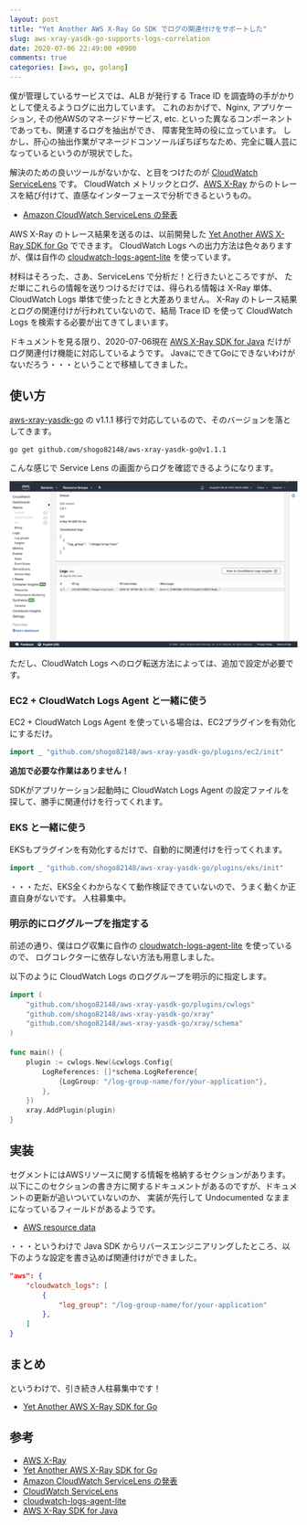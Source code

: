```yaml
---
layout: post
title: "Yet Another AWS X-Ray Go SDK でログの関連付けをサポートした"
slug: aws-xray-yasdk-go-supports-logs-correlation
date: 2020-07-06 22:49:00 +0900
comments: true
categories: [aws, go, golang]
---
```


僕が管理しているサービスでは、ALB が発行する Trace ID を調査時の手がかりとして使えるようログに出力しています。
これのおかげで、Nginx, アプリケーション, その他AWSのマネージドサービス, etc. といった異なるコンポーネントであっても、関連するログを抽出ができ、
障害発生時の役に立っています。
しかし、肝心の抽出作業がマネージドコンソールぽちぽちなため、完全に職人芸になっているというのが現状でした。

解決のための良いツールがないかな、と目をつけたのが [CloudWatch ServiceLens](https://docs.aws.amazon.com/AmazonCloudWatch/latest/monitoring/ServiceLens.html) です。
CloudWatch メトリックとログ、[AWS X-Ray](https://aws.amazon.com/jp/xray/) からのトレースを結び付けて、直感なインターフェースで分析できるというもの。

- [Amazon CloudWatch ServiceLens の発表](https://aws.amazon.com/jp/about-aws/whats-new/2019/11/announcing-amazon-cloudwatch-servicelens/)

AWS X-Ray のトレース結果を送るのは、以前開発した [Yet Another AWS X-Ray SDK for Go](https://shogo82148.github.io/blog/2020/03/30/aws-xray-yasdk-go/) でできます。
CloudWatch Logs への出力方法は色々ありますが、僕は自作の [cloudwatch-logs-agent-lite](https://github.com/shogo82148/cloudwatch-logs-agent-lite) を使っています。

材料はそろった、さあ、ServiceLens で分析だ！と行きたいところですが、
ただ単にこれらの情報を送りつけるだけでは、得られる情報は X-Ray 単体、CloudWatch Logs 単体で使ったときと大差ありません。
X-Ray のトレース結果とログの関連付けが行われていないので、結局 Trace ID を使って CloudWatch Logs を検索する必要が出てきてしまいます。

ドキュメントを見る限り、2020-07-06現在 [AWS X-Ray SDK for Java](https://github.com/aws/aws-xray-sdk-java) だけがログ関連付け機能に対応しているようです。
JavaにできてGoにできないわけがないだろう・・・ということで移植してきました。


## 使い方

[aws-xray-yasdk-go](https://github.com/shogo82148/aws-xray-yasdk-go) の v1.1.1 移行で対応しているので、そのバージョンを落としてきます。

```
go get github.com/shogo82148/aws-xray-yasdk-go@v1.1.1
```

こんな感じで Service Lens の画面からログを確認できるようになります。

![CloudWatch Service Lens](/images/2020-07-06-service-lens.png)

ただし、CloudWatch Logs へのログ転送方法によっては、追加で設定が必要です。

### EC2 + CloudWatch Logs Agent と一緒に使う

EC2 + CloudWatch Logs Agent を使っている場合は、EC2プラグインを有効化にするだけ。

```go
import _ "github.com/shogo82148/aws-xray-yasdk-go/plugins/ec2/init"
```

**追加で必要な作業はありません！**

SDKがアプリケーション起動時に CloudWatch Logs Agent の設定ファイルを探して、勝手に関連付けを行ってくれます。

### EKS と一緒に使う

EKSもプラグインを有効化するだけで、自動的に関連付けを行ってくれます。

```go
import _ "github.com/shogo82148/aws-xray-yasdk-go/plugins/eks/init"
```

・・・ただ、EKS全くわからなくて動作検証できていないので、うまく動くか正直自身がないです。
人柱募集中。

### 明示的にロググループを指定する

前述の通り、僕はログ収集に自作の [cloudwatch-logs-agent-lite](https://github.com/shogo82148/cloudwatch-logs-agent-lite) を使っているので、
ログコレクターに依存しない方法も用意しました。

以下のように CloudWatch Logs のロググループを明示的に指定します。

```go
import (
	"github.com/shogo82148/aws-xray-yasdk-go/plugins/cwlogs"
	"github.com/shogo82148/aws-xray-yasdk-go/xray"
	"github.com/shogo82148/aws-xray-yasdk-go/xray/schema"
)

func main() {
	plugin := cwlogs.New(&cwlogs.Config{
		LogReferences: []*schema.LogReference{
			{LogGroup: "/log-group-name/for/your-application"},
		},
	})
	xray.AddPlugin(plugin)
}
```


## 実装

セグメントにはAWSリソースに関する情報を格納するセクションがあります。
以下にこのセクションの書き方に関するドキュメントがあるのですが、ドキュメントの更新が追いついていないのか、
実装が先行して Undocumented なままになっているフィールドがあるようです。

- [AWS resource data](https://docs.aws.amazon.com/xray/latest/devguide/xray-api-segmentdocuments.html#api-segmentdocuments-aws)

・・・というわけで Java SDK からリバースエンジニアリングしたところ、以下のような設定を書き込めば関連付けができました。

```json
"aws": {
    "cloudwatch_logs": [
        {
            "log_group": "/log-group-name/for/your-application"
        },
    ]
}
```

## まとめ

というわけで、引き続き人柱募集中です！

- [Yet Another AWS X-Ray SDK for Go](https://github.com/shogo82148/aws-xray-yasdk-go)


## 参考

- [AWS X-Ray](https://aws.amazon.com/jp/xray/)
- [Yet Another AWS X-Ray SDK for Go](https://github.com/shogo82148/aws-xray-yasdk-go)
- [Amazon CloudWatch ServiceLens の発表](https://aws.amazon.com/jp/about-aws/whats-new/2019/11/announcing-amazon-cloudwatch-servicelens/)
- [CloudWatch ServiceLens](https://docs.aws.amazon.com/AmazonCloudWatch/latest/monitoring/ServiceLens.html)
- [cloudwatch-logs-agent-lite](https://github.com/shogo82148/cloudwatch-logs-agent-lite)
- [AWS X-Ray SDK for Java](https://github.com/aws/aws-xray-sdk-java)
